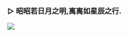 ### ▷ 昭昭若日月之明,离离如星辰之行.

  <img src="https://github-readme-stats.vercel.app/api?username=onenov&show_icons=true" />
<!--
**onenov/onenov** is a ✨ _special_ ✨ repository because its `README.md` (this file) appears on your GitHub profile.

Here are some ideas to get you started:

- 🔭 I’m currently working on ...
- 🌱 I’m currently learning ...
- 👯 I’m looking to collaborate on ...
- 🤔 I’m looking for help with ...
- 💬 Ask me about ...
- 📫 How to reach me: ...
- 😄 Pronouns: ...
- ⚡ Fun fact: ...
-->
